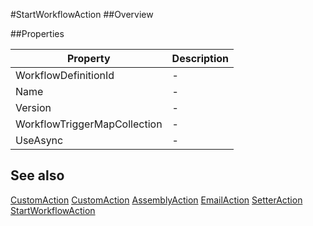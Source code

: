 #StartWorkflowAction
##Overview



##Properties
<table class="table table-condensed table-bordered">
    <thead>
<tr>
<th>Property</th>
<th>Description</th>
</tr>
</thead>
<tbody>
<tr><td>WorkflowDefinitionId</td><td> - </td></tr>
<tr><td>Name</td><td> - </td></tr>
<tr><td>Version</td><td> - </td></tr>
<tr><td>WorkflowTriggerMapCollection</td><td> - </td></tr>
<tr><td>UseAsync</td><td> - </td></tr>
</tbody></table>



## See also

[CustomAction](CustomAction.html)
[CustomAction](/docs/#CustomAction.html)
[AssemblyAction](/docs/#AssemblyAction.html)
[EmailAction](/docs/#EmailAction.html)
[SetterAction](/docs/#SetterAction.html)
[StartWorkflowAction](/docs/#StartWorkflowAction.html)